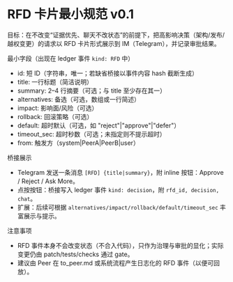 # RFD 卡片最小规范 v0.1

目标：在不改变“证据优先、聊天不改状态”的前提下，把高影响决策（架构/发布/越权变更）的请求以 RFD 卡片形式展示到 IM（Telegram），并记录审批结果。

最小字段（出现在 ledger 事件 `kind: RFD` 中）
- id: 短 ID（字符串，唯一；若缺省桥接以事件内容 hash 截断生成）
- title: 一行标题（简洁说明）
- summary: 2–4 行摘要（可选；与 title 至少存在其一）
- alternatives: 备选（可选，数组或一行简述）
- impact: 影响面/风险（可选）
- rollback: 回滚策略（可选）
- default: 超时默认（可选，如 "reject"|"approve"|"defer"）
- timeout_sec: 超时秒数（可选；未指定则不提示超时）
- from: 触发方（system|PeerA|PeerB|user）

桥接展示
- Telegram 发送一条消息 `[RFD] {title|summary}`，附 inline 按钮：Approve / Reject / Ask More。
- 点按按钮：桥接写入 ledger 事件 `kind: decision`，附 `rfd_id, decision, chat`。
- 扩展：后续可根据 `alternatives/impact/rollback/default/timeout_sec` 丰富展示与提示。

注意事项
- RFD 事件本身不会改变状态（不合入代码），只作为治理与审批的显化；实际变更仍由 patch/tests/checks 通过 gate。
- 建议由 Peer 在 to_peer.md 或系统流程产生日志化的 RFD 事件（以便可回放）。

